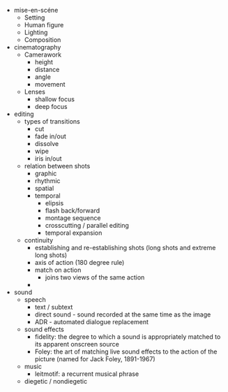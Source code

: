 - mise-en-scéne
	- Setting
	- Human figure
	- Lighting
	- Composition
- cinematography  
	- Camerawork
		- height
		- distance
		- angle
		- movement
	- Lenses
		- shallow focus
		- deep focus
- editing  
	- types of transitions
		- cut
		- fade in/out
		- dissolve
		- wipe
		- iris in/out
	- relation between shots
		- graphic
		- rhythmic
		- spatial
		- temporal
			- elipsis
			- flash back/forward
			- montage sequence
			- crosscutting / parallel editing
			- temporal expansion
	- continuity
		- establishing and re-establishing shots (long shots and extreme long shots)
		- axis of action (180 degree rule)
		- match on action
			- joins two views of the same action
		- 
- sound  
	- speech
		- text / subtext
		- direct sound - sound recorded at the same time as the image
		- ADR - automated dialogue replacement
	- sound effects
		- fidelity: the degree to which a sound is appropriately matched to its apparent onscreen source
		- Foley: the art of matching live sound effects to the action of the picture (named for Jack Foley, 1891-1967)
	- music
		- leitmotif: a recurrent musical phrase
	- diegetic / nondiegetic
